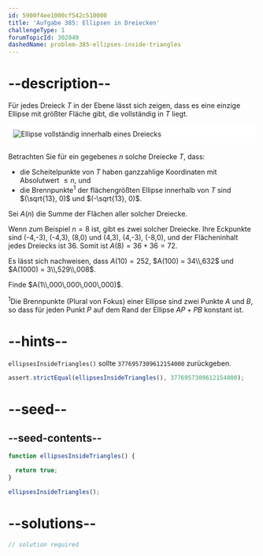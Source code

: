 ```yaml
---
id: 5900f4ee1000cf542c510000
title: 'Aufgabe 385: Ellipsen in Dreiecken'
challengeType: 1
forumTopicId: 302049
dashedName: problem-385-ellipses-inside-triangles
---
```


# --description--

Für jedes Dreieck $T$ in der Ebene lässt sich zeigen, dass es eine einzige Ellipse mit größter Fläche gibt, die vollständig in $T$ liegt.

<img alt="Ellipse vollständig innerhalb eines Dreiecks" src="https://cdn.freecodecamp.org/curriculum/project-euler/ellipses-inside-triangles.png" style="background-color: white; padding: 10px; display: block; margin-right: auto; margin-left: auto; margin-bottom: 1.2rem;" />

Betrachten Sie für ein gegebenes $n$ solche Dreiecke $T$, dass:

-   die Scheitelpunkte von $T$ haben ganzzahlige Koordinaten mit Absolutwert $≤ n$, und
-   die Brennpunkte<sup>1</sup> der flächengrößten Ellipse innerhalb von $T$ sind $(\sqrt{13}, 0)$ und $(-\sqrt{13}, 0)$.

Sei $A(n)$ die Summe der Flächen aller solcher Dreiecke.

Wenn zum Beispiel $n = 8$ ist, gibt es zwei solcher Dreiecke. Ihre Eckpunkte sind (-4,-3), (-4,3), (8,0) und (4,3), (4,-3), (-8,0), und der Flächeninhalt jedes Dreiecks ist 36. Somit ist $A(8) = 36 + 36 = 72$.

Es lässt sich nachweisen, dass $A(10) = 252$, $A(100) = 34\\,632$ und $A(1000) = 3\\,529\\,008$.

Finde $A(1\\,000\,000\,000\,000)$.

<sup>1</sup>Die Brennpunkte (Plural von Fokus) einer Ellipse sind zwei Punkte $A$ und $B$, so dass für jeden Punkt $P$ auf dem Rand der Ellipse $AP + PB$ konstant ist.

# --hints--

`ellipsesInsideTriangles()` sollte `3776957309612154000` zurückgeben.

```js
assert.strictEqual(ellipsesInsideTriangles(), 3776957309612154000);
```

# --seed--

## --seed-contents--

```js
function ellipsesInsideTriangles() {

  return true;
}

ellipsesInsideTriangles();
```

# --solutions--

```js
// solution required
```
